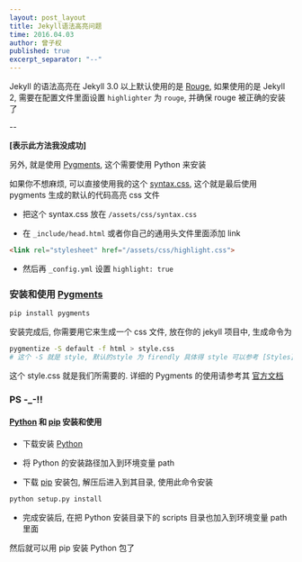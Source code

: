 ```yaml
---
layout: post_layout
title: Jekyll语法高亮问题
time: 2016.04.03
author: 曾子权
published: true
excerpt_separator: "--"
---
```



Jekyll 的语法高亮在 Jekyll 3.0 以上默认使用的是 [Rouge](http://rouge.jneen.net/),
如果使用的是 Jekyll 2, 需要在配置文件里面设置 `highlighter` 为 `rouge`,
 并确保 rouge 被正确的安装了

--

__[表示此方法我没成功]__



另外, 就是使用 [Pygments](http://pygments.org/), 这个需要使用 Python 来安装

如果你不想麻烦, 可以直接使用我的这个 [syntax.css](/assets/css/syntax.css),
 这个就是最后使用 pygments 生成的默认的代码高亮 css 文件

- 把这个 syntax.css 放在 `/assets/css/syntax.css`

- 在 `_include/head.html` 或者你自己的通用头文件里面添加 link

```html
<link rel="stylesheet" href="/assets/css/highlight.css">
```

- 然后再 `_config.yml` 设置 `highlight: true`


### 安装和使用 [Pygments](https://pypi.python.org/pypi/Pygments)

```bash
pip install pygments
```

安装完成后, 你需要用它来生成一个 css 文件, 放在你的 jekyll 项目中, 生成命令为

```bash
pygmentize -S default -f html > style.css
# 这个 -S 就是 style, 默认的style 为 firendly 具体得 style 可以参考 [Styles](http://pygments.org/docs/styles/)
```

这个 style.css 就是我们所需要的.
详细的 Pygments 的使用请参考其 [官方文档](http://pygments.org/docs/)


### PS -\_-!!

#### [Python](https://www.python.org) 和 [pip](https://pypi.python.org/pypi/pip/#downloads) 安装和使用

- 下载安装 [Python](https://www.python.org/downloads)

- 将 Python 的安装路径加入到环境变量 path

- 下载 [pip](https://pypi.python.org/pypi/pip/#downloads) 安装包, 解压后进入到其目录, 使用此命令安装

```bash
python setup.py install
```

- 完成安装后, 在把 Python 安装目录下的 scripts 目录也加入到环境变量 path 里面

然后就可以用 pip 安装 Python 包了
